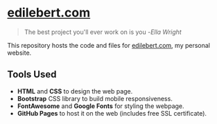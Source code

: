 # [edilebert.com](https://edilebert.com)
> The best project you'll ever work on is you
> -*Ella Wright*

This repository hosts the code and files for [edilebert.com](https://edilebert.com), my personal website.

## Tools Used
- **HTML** and **CSS** to design the web page.
- **Bootstrap** CSS library to build mobile responsiveness.
- **FontAwesome** and **Google Fonts** for styling the webpage.
- **GitHub Pages** to host it on the web (includes free SSL certificate).
